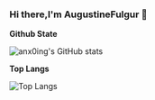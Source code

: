 ### Hi there,I'm AugustineFulgur 👋

<!--
**AugustineFulgur/AugustineFulgur** is a ✨ _special_ ✨ repository because its `README.md` (this file) appears on your GitHub profile.
Here are some ideas to get you started:
-->

**Github State**

![anx0ing's GitHub stats](https://github-readme-stats.vercel.app/api?username=AugustineFulgur&show_icons=true&theme=radical)

**Top Langs**

![Top Langs](https://github-readme-stats.vercel.app/api/top-langs/?username=AugustineFulgur&layout=compact&theme=radical)
